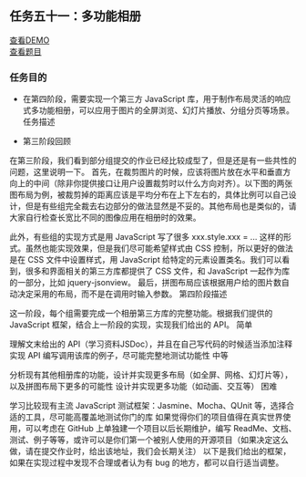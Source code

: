 ## 任务五十一：多功能相册
[查看DEMO]()<br>
[查看题目]()

### 任务目的

* 在第四阶段，需要实现一个第三方 JavaScript 库，用于制作布局灵活的响应式多功能相册，可以应用于图片的全屏浏览、幻灯片播放、分组分页等场景。
任务描述

* 第三阶段回顾

在第三阶段，我们看到部分组提交的作业已经比较成型了，但是还是有一些共性的问题，这里说明一下。
首先，在裁剪图片的时候，应该将图片放在水平和垂直方向上的中间（除非你提供接口让用户设置裁剪时以什么方向对齐）。以下图的两张图布局为例，被裁剪掉的距离应该是平均分布在上下左右的，具体比例可以自己设计，但是有些组完全裁去右边部分的做法显然是不妥的。其他布局也是类似的，请大家自行检查长宽比不同的图像应用在相册时的效果。

此外，有些组的实现方式是用 JavaScript 写了很多 xxx.style.xxx = ... 这样的形式。虽然也能实现效果，但是我们尽可能希望样式由 CSS 控制，所以更好的做法是在 CSS 文件中设置样式，用 JavaScript 给特定的元素设置类名。我们可以看到，很多和界面相关的第三方库都提供了 CSS 文件，和 JavaScript 一起作为库的一部分，比如 jquery-jsonview。
最后，拼图布局应该根据用户给的图片数自动决定采用的布局，而不是在调用时输入参数。
第四阶段描述

这一阶段，每个组需要完成一个相册第三方库的完整功能。根据我们提供的 JavaScript 框架，结合上一阶段的实现，实现我们给出的 API。
简单

理解文末给出的 API（学习资料JSDoc），并且在自己写代码的时候适当添加注释
实现 API
编写调用该库的例子，尽可能完整地测试功能性
中等

分析现有其他相册库的功能，设计并实现更多布局（如全屏、网格、幻灯片等），以及拼图布局下更多的可能性
设计并实现更多功能（如动画、交互等）
困难

学习比较现有主流 JavaScript 测试框架：Jasmine、Mocha、QUnit 等，选择合适的工具，尽可能高覆盖地测试你门的库
如果觉得你们的项目值得在真实世界使用，可以考虑在 GitHub 上单独建一个项目以后长期维护，编写 ReadMe、文档、测试、例子等等，或许可以是你们第一个被别人使用的开源项目（如果决定这么做，请在提交作业时，给出该地址，我们会长期关注）
以下是我们给出的框架，如果在实现过程中发现不合理或者认为有 bug 的地方，都可以自行适当调整。
